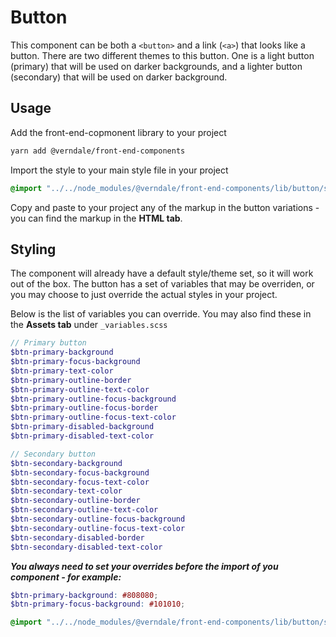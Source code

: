 # Button
This component can be both a `<button>` and a link (`<a>`) that looks like a button.
There are two different themes to this button. One is a light button (primary) that will be used on darker backgrounds, and a lighter button (secondary) that will be used on darker background.

## Usage
Add the front-end-copmonent library to your project
```bash
yarn add @verndale/front-end-components
```

Import the style to your main style file in your project
```scss
@import "../../node_modules/@verndale/front-end-components/lib/button/styles";
```

Copy and paste to your project any of the markup in the button variations - you can find the markup in the **HTML tab**.

## Styling
The component will already have a default style/theme set, so it will work out of the box.
The button has a set of variables that may be overriden, or you may choose to just override the actual styles in your project.

Below is the list of variables you can override. You may also find these in the **Assets tab** under `_variables.scss`
```scss
// Primary button
$btn-primary-background
$btn-primary-focus-background
$btn-primary-text-color
$btn-primary-outline-border
$btn-primary-outline-text-color
$btn-primary-outline-focus-background
$btn-primary-outline-focus-border
$btn-primary-outline-focus-text-color
$btn-primary-disabled-background
$btn-primary-disabled-text-color

// Secondary button
$btn-secondary-background
$btn-secondary-focus-background
$btn-secondary-focus-text-color
$btn-secondary-text-color
$btn-secondary-outline-border
$btn-secondary-outline-text-color
$btn-secondary-outline-focus-background
$btn-secondary-outline-focus-text-color
$btn-secondary-disabled-border
$btn-secondary-disabled-text-color
```

***You always need to set your overrides before the import of you component - for example:***
```scss
$btn-primary-background: #808080;
$btn-primary-focus-background: #101010;

@import "../../node_modules/@verndale/front-end-components/lib/button/styles";
```

